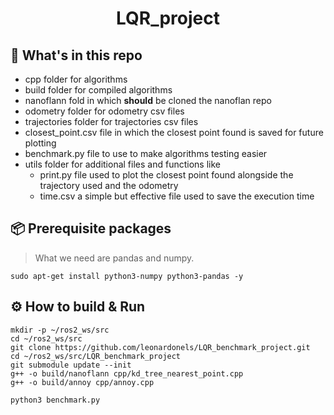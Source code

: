<div align="center">
    <h1>LQR_project</h1>
</div>

## :open_file_folder: What's in this repo

* cpp folder for algorithms
* build folder for compiled algorithms
* nanoflann fold in which **should** be cloned the nanoflan repo
* odometry folder for odometry csv files
* trajectories folder for trajectories csv files
* closest_point.csv file in which the closest point found is saved for future plotting
* benchmark.py file to use to make algorithms testing easier
* utils folder for additional files and functions like
    * print.py file used to plot the closest point found alongside the trajectory used and the odometry 
    * time.csv a simple but effective file used to save the execution time

## :package: Prerequisite packages
> What we need are pandas and numpy.

```commandline
sudo apt-get install python3-numpy python3-pandas -y
```
## :gear: How to build & Run
```commandline
mkdir -p ~/ros2_ws/src
cd ~/ros2_ws/src
git clone https://github.com/leonardonels/LQR_benchmark_project.git
cd ~/ros2_ws/src/LQR_benchmark_project
git submodule update --init
g++ -o build/nanoflann cpp/kd_tree_nearest_point.cpp
g++ -o build/annoy cpp/annoy.cpp
```
```commandline
python3 benchmark.py
```